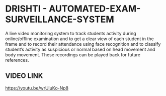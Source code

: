 # DRISHTI - AUTOMATED-EXAM-SURVEILLANCE-SYSTEM

A live video monitoring system to track students activity during online/offline examination and to get a clear view of each student in the frame and to record their attendance using face recognition and to classify student’s activity as suspicious or normal based on head movement and body movement. These recordings can be played back for future references.

## VIDEO LINK

https://youtu.be/wrUluKo-Np8
